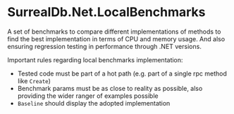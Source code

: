 # SurrealDb.Net.LocalBenchmarks

A set of benchmarks to compare different implementations of methods to find the best implementation in terms of CPU and memory usage. And also ensuring regression testing in performance through .NET versions.

Important rules regarding local benchmarks implementation:

* Tested code must be part of a hot path (e.g. part of a single rpc method like `Create`)
* Benchmark params must be as close to reality as possible, also providing the wider ranger of examples possible
* `Baseline` should display the adopted implementation